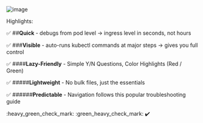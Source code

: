 
![image](https://drive.google.com/uc?export=view&id=1_8y9jYwp1cFnVYDLkO34DEEdf_cipICh)






Highlights: 

:white_check_mark: ##**Quick** - debugs from pod level -> ingress level in seconds, not hours

:white_check_mark: ###**Visible** - auto-runs kubectl commands at major steps -> gives you full control

:white_check_mark: ####**Lazy-Friendly** - Simple Y/N Questions, Color Highlights (Red / Green) 

:white_check_mark: #####**Lightweight** - No bulk files, just the essentials

:white_check_mark: ######**Predictable** - Navigation follows this popular troubleshooting guide

:heavy_green_check_mark:
:green_heavy_check_mark:
:heavy_check_mark:
